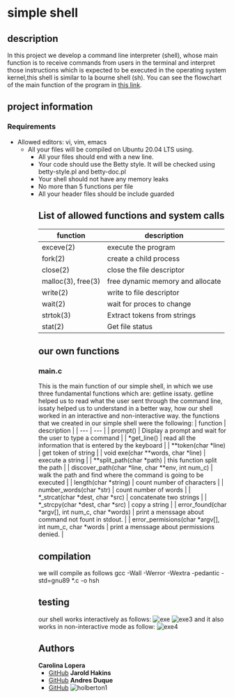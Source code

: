 # simple shell
## description
In this project we develop a command line interpreter (shell), whose main function is to receive commands from users in the terminal and interpret those instructions which is expected to be executed in the operating system kernel,this shell is similar to la bourne shell (sh).
You can see the flowchart of the main function of the program in [this link](https://miro.com/welcomeonboard/NHNlcnJyTUxlaHBQdDJNMXR3aFZSUmRURVgyMGhVeWU5dm9yYldwVVJCcHZCUDlwdWZUVDJCaHl4RzU1MFhmb3wzMDc0NDU3MzYwMDYxNDk1Njc1).

## project information
### Requirements
 * Allowed editors: vi, vim, emacs
   * All your files will be compiled on Ubuntu 20.04 LTS using.
     * All your files should end with a new line.
     * Your code should use the Betty style. It will be checked using betty-style.pl and betty-doc.pl
     * Your shell should not have any memory leaks
     * No more than 5 functions per file
     * All your header files should be include guarded
       ## List of allowed functions and system calls
       | function | description |
       | --- | --- |
       | exceve(2) |  execute the program |
       | fork(2) | create a child process |
       | close(2) | close the file descriptor |
       |  malloc(3), free(3) | free dynamic memory and allocate |
       |  write(2) | write to file descriptor |
       | wait(2) | wait for proces to change |
       | strtok(3) | Extract tokens from strings |
       | stat(2) | Get file status |
       ## our own functions
       ### main.c
       This is the main function of our simple shell, in which we use three fundamental functions which are: getline issaty.
       getline helped us to read what the user sent through the command line, issaty helped us to understand in a better way, how our shell worked in an interactive and non-interactive way.
       the functions that we created in our simple shell were the following:
       | function | description |
       | --- | --- |
       | prompt() | Display a prompt and wait for the user to type a command |
       | *get_line() | read all the information that is entered by the keyboard |
       | **token(char *line) | get token of string |
       | void exe(char **words, char *line) | execute a string |
       | **split_path(char *path) | this function split the path  |
       | discover_path(char *line, char **env, int num_c) | walk the path and find where the command is going to be executed |
       | length(char *string) | count number of characters |
       | number_words(char *str) | count number of words |
       | *_strcat(char *dest, char *src) | concatenate two strings |
       | *_strcpy(char *dest, char *src) | copy a string |
       | error_found(char *argv[], int num_c, char *words) | print a menssage about command not fount in stdout. |
       | error_permisions(char *argv[], int num_c, char *words | print a menssage about permissions denied. |
       ## compilation
       we will compile as follows
       gcc -Wall -Werror -Wextra -pedantic -std=gnu89 *.c -o hsh
       ## testing
       our shell works interactively as follows:
       ![exe](https://user-images.githubusercontent.com/85572579/130726248-482e16c7-b606-4259-8af0-4a2517c435f1.png)
       ![exe3](https://user-images.githubusercontent.com/85572579/130729120-997e151b-3b49-43cb-9ff1-6528fb190f3e.png)
       and it also works in non-interactive mode as follow:
       ![exe4](https://user-images.githubusercontent.com/85572579/130832781-4588c364-74ef-4c1d-b1d6-5f1c7a167e5c.png)
       ## Authors
       **Carolina Lopera**
       * [GitHub](https://github.com/CarolinaLopera)
       **Jarold Hakins**
       * [GitHub](https://github.com/jaroldhakins)
       **Andres Duque**
       * [GitHub](https://github.com/totod8)
       ![holberton1](https://user-images.githubusercontent.com/85572579/130709393-dc415475-4e34-4c6a-bc4e-ea10d448003e.png)
